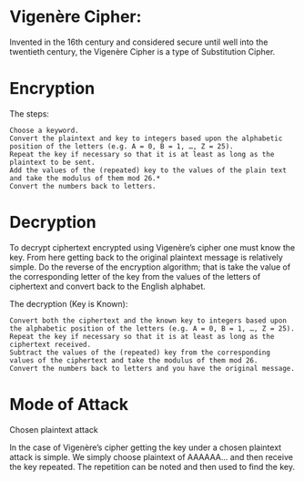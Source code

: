 # Vigenère Cipher:

Invented in the 16th century and considered secure until well into the twentieth century, the Vigenère Cipher is a type of Substitution Cipher.

# Encryption

The steps:

    Choose a keyword.
    Convert the plaintext and key to integers based upon the alphabetic position of the letters (e.g. A = 0, B = 1, …, Z = 25).
    Repeat the key if necessary so that it is at least as long as the plaintext to be sent.
    Add the values of the (repeated) key to the values of the plain text and take the modulus of them mod 26.*
    Convert the numbers back to letters.
    
   
   # Decryption

To decrypt ciphertext encrypted using Vigenère’s cipher one must know the key. From here getting back to the original plaintext message is relatively simple. Do the reverse of the encryption algorithm; that is take the value of the corresponding letter of the key from the values of the letters of ciphertext and convert back to the English alphabet.

The decryption (Key is Known):

    Convert both the ciphertext and the known key to integers based upon the alphabetic position of the letters (e.g. A = 0, B = 1, …, Z = 25).
    Repeat the key if necessary so that it is at least as long as the ciphertext received.
    Subtract the values of the (repeated) key from the corresponding values of the ciphertext and take the modulus of them mod 26.
    Convert the numbers back to letters and you have the original message.
    
 # Mode of Attack
 Chosen plaintext attack

In the case of Vigenère’s cipher getting the key under a chosen plaintext attack is simple. We simply choose plaintext of AAAAAA… and then receive the key repeated. The repetition can be noted and then used to find the key.
